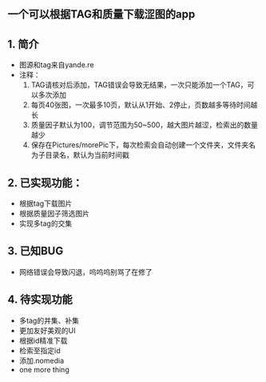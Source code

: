 ## 一个可以根据TAG和质量下载涩图的app

## 1. 简介

- 图源和tag来自yande.re
- 注释：
  1. TAG请核对后添加，TAG错误会导致无结果，一次只能添加一个TAG，可以多次添加
  2. 每页40张图，一次最多10页，默认从1开始、2停止，页数越多等待时间越长
  3. 质量因子默认为100，调节范围为50~500，越大图片越涩，检索出的数量越少
  4. 保存在Pictures/morePic下，每次检索会自动创建一个文件夹，文件夹名为子目录名，默认为当前时间戳

## 2. 已实现功能：

- 根据tag下载图片
- 根据质量因子筛选图片
- 实现多tag的交集

## 3. 已知BUG

- 网络错误会导致闪退，呜呜呜别骂了在修了

## 4. 待实现功能

- 多tag的并集、补集
- 更加友好美观的UI
- 根据id精准下载
- 检索至指定id
- 添加.nomedia
- one more thing